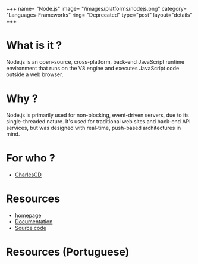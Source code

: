 +++
name= "Node.js"
image= "/images/platforms/nodejs.png"
category= "Languages-Frameworks"
ring= "Deprecated"
type="post"
layout="details"
+++

# What is it ?

Node.js is an open-source, cross-platform, back-end JavaScript runtime environment that runs on the V8 engine and executes JavaScript code outside a web browser.

# Why ?

Node.js is primarily used for non-blocking, event-driven servers, due to its single-threaded nature. It's used for traditional web sites and back-end API services, but was designed with real-time, push-based architectures in mind.


# For who ?
* [CharlesCD](https://charlescd.io/)

# Resources
* [homepage](https://nodejs.org/en/)
* [Documentation](https://nodejs.org/en/docs/)
* [Source code](https://github.com/nodejs/node)


# Resources (Portuguese)

